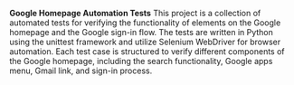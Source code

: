 **Google Homepage Automation Tests**
This project is a collection of automated tests for verifying the functionality of elements on the Google homepage and the Google sign-in flow. The tests are written in Python using the unittest framework and utilize Selenium WebDriver for browser automation. Each test case is structured to verify different components of the Google homepage, including the search functionality, Google apps menu, Gmail link, and sign-in process.
